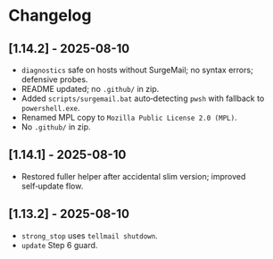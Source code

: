# Changelog

## [1.14.2] - 2025-08-10
- `diagnostics` safe on hosts without SurgeMail; no syntax errors; defensive probes.
- README updated; no `.github/` in zip.
- Added `scripts/surgemail.bat` auto‑detecting `pwsh` with fallback to `powershell.exe`.
- Renamed MPL copy to `Mozilla Public License 2.0 (MPL)`.
- No `.github/` in zip.

## [1.14.1] - 2025-08-10
- Restored fuller helper after accidental slim version; improved self‑update flow.

## [1.13.2] - 2025-08-10
- `strong_stop` uses `tellmail shutdown`.
- `update` Step 6 guard.
